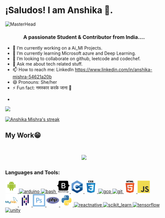 


# ¡Saludos! I am Anshika 👋.


![MasterHead](https://www.eschoolnews.com/files/2021/02/coding-platform-STEM-code.jpg)   


<h3 align="center">A passionate Student & Contributor from India....</h3>

- 🔭 I’m currently working on a Ai_Ml Projects.
- 🌱 I’m currently learning Microsoft azure and Deep Learning.
- 👯 I’m looking to collaborate on github, leetcode and codechef.
- 💬 Ask me about tech related stuff.
- 📫 How to reach me: LinkedIn https://www.linkedin.com/in/anshika-mishra-54621a20b
- 😄 Pronouns: She/her
- ⚡ Fun fact: नमस्कार करके जाना 🙏
- <p align="right">
<img src = "https://github-readme-stats.vercel.app/api?username=Anshika91&&show_icons=true&title_color=ffffff&icon_color=bb2acf&text_color=daf7dc&bg_color=191919">
</p>
<p align="left">
    <a href="https://github-readme-streak-stats.herokuapp.com?user=Anshika91&theme=black-ice&stroke=060A0CD0">
        <img title="🔥 Get streak stats for your profile at git.io/streak-stats" alt="Anshika Mishra's streak" src="https://github-readme-streak-stats.herokuapp.com?user=Anshika91&theme=black-ice&stroke=060A0CD0"/>
    </a>
</p>

<h2>My Work😁</h2>
<h1 align="center">
<img src="https://i0.wp.com/boingboing.net/wp-content/uploads/2019/01/giphy-3.gif?fit=1&resize=620%2C4000&ssl=1">
</h1>
<h3 align="left">Languages and Tools:</h3>
<p align="left"> <a href="https://developer.android.com" target="_blank" rel="noreferrer"> <img src="https://raw.githubusercontent.com/devicons/devicon/master/icons/android/android-original-wordmark.svg" alt="android" width="40" height="40"/> </a> <a href="https://www.arduino.cc/" target="_blank" rel="noreferrer"> <img src="https://cdn.worldvectorlogo.com/logos/arduino-1.svg" alt="arduino" width="40" height="40"/> </a> <a href="https://www.gnu.org/software/bash/" target="_blank" rel="noreferrer"> <img src="https://www.vectorlogo.zone/logos/gnu_bash/gnu_bash-icon.svg" alt="bash" width="40" height="40"/> </a> <a href="https://getbootstrap.com" target="_blank" rel="noreferrer"> <img src="https://raw.githubusercontent.com/devicons/devicon/master/icons/bootstrap/bootstrap-plain-wordmark.svg" alt="bootstrap" width="40" height="40"/> </a> <a href="https://www.w3schools.com/cpp/" target="_blank" rel="noreferrer"> <img src="https://raw.githubusercontent.com/devicons/devicon/master/icons/cplusplus/cplusplus-original.svg" alt="cplusplus" width="40" height="40"/> </a> <a href="https://www.w3schools.com/css/" target="_blank" rel="noreferrer"> <img src="https://raw.githubusercontent.com/devicons/devicon/master/icons/css3/css3-original-wordmark.svg" alt="css3" width="40" height="40"/> </a> <a href="https://cloud.google.com" target="_blank" rel="noreferrer"> <img src="https://www.vectorlogo.zone/logos/google_cloud/google_cloud-icon.svg" alt="gcp" width="40" height="40"/> </a> <a href="https://git-scm.com/" target="_blank" rel="noreferrer"> <img src="https://www.vectorlogo.zone/logos/git-scm/git-scm-icon.svg" alt="git" width="40" height="40"/> </a> <a href="https://www.w3.org/html/" target="_blank" rel="noreferrer"> <img src="https://raw.githubusercontent.com/devicons/devicon/master/icons/html5/html5-original-wordmark.svg" alt="html5" width="40" height="40"/> </a> <a href="https://developer.mozilla.org/en-US/docs/Web/JavaScript" target="_blank" rel="noreferrer"> <img src="https://raw.githubusercontent.com/devicons/devicon/master/icons/javascript/javascript-original.svg" alt="javascript" width="40" height="40"/> </a> <a href="https://www.mysql.com/" target="_blank" rel="noreferrer"> <img src="https://raw.githubusercontent.com/devicons/devicon/master/icons/mysql/mysql-original-wordmark.svg" alt="mysql" width="40" height="40"/> </a> <a href="https://pandas.pydata.org/" target="_blank" rel="noreferrer"> <img src="https://raw.githubusercontent.com/devicons/devicon/2ae2a900d2f041da66e950e4d48052658d850630/icons/pandas/pandas-original.svg" alt="pandas" width="40" height="40"/> </a> <a href="https://www.photoshop.com/en" target="_blank" rel="noreferrer"> <img src="https://raw.githubusercontent.com/devicons/devicon/master/icons/photoshop/photoshop-line.svg" alt="photoshop" width="40" height="40"/> </a> <a href="https://www.php.net" target="_blank" rel="noreferrer"> <img src="https://raw.githubusercontent.com/devicons/devicon/master/icons/php/php-original.svg" alt="php" width="40" height="40"/> </a> <a href="https://www.python.org" target="_blank" rel="noreferrer"> 
<img src="https://raw.githubusercontent.com/devicons/devicon/master/icons/python/python-original.svg" alt="python" width="40" height="40"/> </a> <a href="https://reactnative.dev/" target="_blank" rel="noreferrer"> 
<img src="https://reactnative.dev/img/header_logo.svg" alt="reactnative" width="40" height="40"/> </a> <a href="https://scikit-learn.org/" target="_blank" rel="noreferrer">
<img src="https://upload.wikimedia.org/wikipedia/commons/0/05/Scikit_learn_logo_small.svg" alt="scikit_learn" width="40" height="40"/> </a> <a href="https://www.tensorflow.org" target="_blank" rel="noreferrer"> 
<img src="https://www.vectorlogo.zone/logos/tensorflow/tensorflow-icon.svg" alt="tensorflow" width="40" height="40"/> </a> <a href="https://unity.com/" target="_blank" rel="noreferrer">
<img src="https://www.vectorlogo.zone/logos/unity3d/unity3d-icon.svg" alt="unity" width="40" height="40"/> </a> </p>
